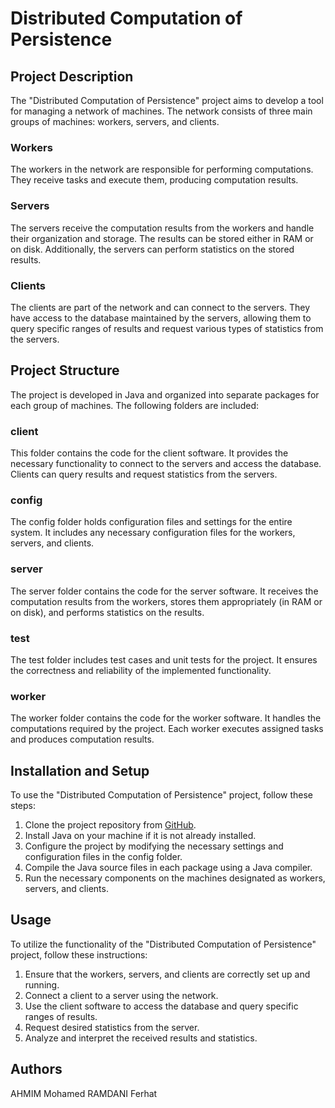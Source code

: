 # Distributed Computation of Persistence

## Project Description
The "Distributed Computation of Persistence" project aims to develop a tool for managing a network of machines. The network consists of three main groups of machines: workers, servers, and clients.

### Workers
The workers in the network are responsible for performing computations. They receive tasks and execute them, producing computation results.

### Servers
The servers receive the computation results from the workers and handle their organization and storage. The results can be stored either in RAM or on disk. Additionally, the servers can perform statistics on the stored results.

### Clients
The clients are part of the network and can connect to the servers. They have access to the database maintained by the servers, allowing them to query specific ranges of results and request various types of statistics from the servers.

## Project Structure
The project is developed in Java and organized into separate packages for each group of machines. The following folders are included:

### client
This folder contains the code for the client software. It provides the necessary functionality to connect to the servers and access the database. Clients can query results and request statistics from the servers.

### config
The config folder holds configuration files and settings for the entire system. It includes any necessary configuration files for the workers, servers, and clients.

### server
The server folder contains the code for the server software. It receives the computation results from the workers, stores them appropriately (in RAM or on disk), and performs statistics on the results.

### test
The test folder includes test cases and unit tests for the project. It ensures the correctness and reliability of the implemented functionality.

### worker
The worker folder contains the code for the worker software. It handles the computations required by the project. Each worker executes assigned tasks and produces computation results.

## Installation and Setup
To use the "Distributed Computation of Persistence" project, follow these steps:

1. Clone the project repository from [GitHub](https://github.com/your-repository-url).
2. Install Java on your machine if it is not already installed.
3. Configure the project by modifying the necessary settings and configuration files in the config folder.
4. Compile the Java source files in each package using a Java compiler.
5. Run the necessary components on the machines designated as workers, servers, and clients.

## Usage
To utilize the functionality of the "Distributed Computation of Persistence" project, follow these instructions:

1. Ensure that the workers, servers, and clients are correctly set up and running.
2. Connect a client to a server using the network.
3. Use the client software to access the database and query specific ranges of results.
4. Request desired statistics from the server.
5. Analyze and interpret the received results and statistics.

## Authors
AHMIM Mohamed
RAMDANI Ferhat
